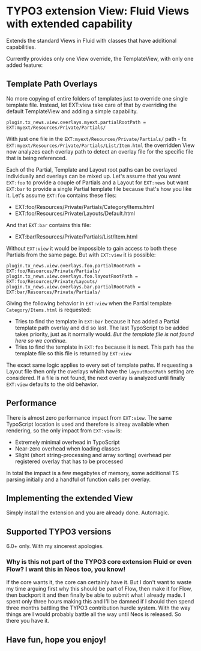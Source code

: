 TYPO3 extension View: Fluid Views with extended capability
==========================================================

Extends the standard Views in Fluid with classes that have additional capabilities.

Currently provides only one View override, the TemplateView, with only one added feature:

## Template Path Overlays

No more copying of entire folders of templates just to override one single template file. Instead, let EXT:view take care of that
by overriding the default TemplateView and adding a simple capability.

```
plugin.tx_news.view.overlays.myext.partialRootPath = EXT:myext/Resources/Private/Partials/
```

With just one file in the `EXT:myext/Resources/Private/Partials/` path - fx `EXT:myext/Resources/Private/Partials/List/Item.html`
the overridden View now analyzes each overlay path to detect an overlay file for the specific file that is being referenced.

Each of the Partial, Template and Layout root paths can be overlayed individually and overlays can be mixed up. Let's assume
that you want `EXT:foo` to provide a couple of Partials and a Layout for `EXT:news` but want `EXT:bar` to provide a single Partial
template file because that's how you like it. Let's assume `EXT:foo` contains these files:

* EXT:foo/Resources/Private/Partials/Category/Items.html
* EXT:foo/Resources/Private/Layouts/Default.html

And that `EXT:bar` contains this file:

* EXT:bar/Resources/Private/Partials/List/Item.html

Without `EXT:view` it would be impossible to gain access to both these Partials from the same page. But with `EXT:view` it is
possible:

```
plugin.tx_news.view.overlays.foo.partialRootPath = EXT:foo/Resources/Private/Partials/
plugin.tx_news.view.overlays.foo.layoutRootPath = EXT:foo/Resources/Private/Layouts/
plugin.tx_news.view.overlays.bar.partialRootPath = EXT:bar/Resources/Private/Partials/
```

Giving the following behavior in `EXT:view` when the Partial template `Category/Items.html` is requested:

* Tries to find the template in `EXT:bar` because it has added a Partial template path overlay and did so last. The last TypoScript
  to be added takes priority, just as it normally would. _But the template file is not found here so we continue._
* Tries to find the template in `EXT:foo` because it is next. This path has the template file so this file is returned by `EXT:view`

The exact same logic applies to every set of template paths. If requesting a Layout file then only the overlays which have the
`layoutRootPath` setting are considered. If a file is not found, the next overlay is analyzed until finally `EXT:view` defaults
to the old behavior.

## Performance

There is almost zero performance impact from `EXT:view`. The same TypoScript location is used and therefore is alreay available
when rendering, so the only impact from `EXT:view` is:

* Extremely minimal overhead in TypoScript
* Near-zero overhead when loading classes
* Slight (short string-processing and array sorting) overhead per registered overlay that has to be processed

In total the impact is a few megabytes of memory, some additional TS parsing initially and a handful of function calls per overlay.

## Implementing the extended View

Simply install the extension and you are already done. Automagic.

## Supported TYPO3 versions

6.0+ only. With my sincerest apologies.

### Why is this not part of the TYPO3 core extension Fluid or even Flow? I want this in Neos too, you know!

If the core wants it, the core can certainly have it. But I don't want to waste my time arguing first why this should be part of
Flow, then make it for Flow, then backport it and then finally be able to submit what I already made. I spent only three hours
making this and I'll be damned if I should then spend three months battling the TYPO3 contribution hurdle system. With the way
things are I would probably battle all the way until Neos is released. So there you have it.

## Have fun, hope you enjoy!
